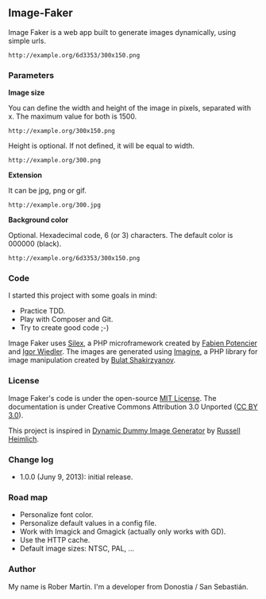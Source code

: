 ## Image-Faker

Image Faker is a web app built to generate images dynamically, using simple urls.

```
http://example.org/6d3353/300x150.png
```

### Parameters

**Image size**

You can define the width and height of the image in pixels, separated with x. The maximum value for both is 1500.

```
http://example.org/300x150.png
```

Height is optional. If not defined, it will be equal to width.

```
http://example.org/300.png
```

**Extension**

It can be jpg, png or gif.

```
http://example.org/300.jpg
```

**Background color**

Optional. Hexadecimal code, 6 (or 3) characters. The default color is 000000 (black).

```
http://example.org/6d3353/300x150.png
```

### Code

I started this project with some goals in mind:

* Practice TDD.
* Play with Composer and Git.
* Try to create good code ;-)

Image Faker uses [Silex][], a PHP microframework created by [Fabien Potencier][] and [Igor Wiedler][]. 
The images are generated using [Imagine][], a PHP library for image manipulation created by [Bulat Shakirzyanov][].

### License

Image Faker's code is under the open-source [MIT License][]. 
The documentation is under Creative Commons Attribution 3.0 Unported ([CC BY 3.0][]).

This project is inspired in [Dynamic Dummy Image Generator][] by [Russell Heimlich][].

### Change log

* 1.0.0 (Juny 9, 2013): initial release.

### Road map

* Personalize font color.
* Personalize default values in a config file.
* Work with Imagick and Gmagick (actually only works with GD).
* Use the HTTP cache.
* Default image sizes: NTSC, PAL, ...

### Author

My name is Rober Martín. I'm a developer from Donostia / San Sebastián.

[Silex]: http://silex.sensiolabs.org/
[Fabien Potencier]: http://fabien.potencier.org/
[Igor Wiedler]: https://igor.io/
[Imagine]: http://imagine.readthedocs.org/
[Bulat Shakirzyanov]: http://avalanche123.com/
[MIT License]: http://opensource.org/licenses/MIT
[CC BY 3.0]: http://creativecommons.org/licenses/by/3.0/
[Dynamic Dummy Image Generator]: http://dummyimage.com/
[Russell Heimlich]: http://www.russellheimlich.com/blog/
